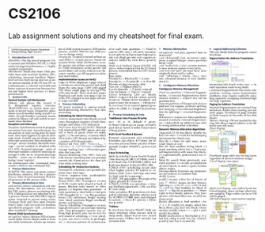 # CS2106

Lab assignment solutions and my cheatsheet for final exam.

![Yuntong's cheatsheet](cheatsheet/main.png)
